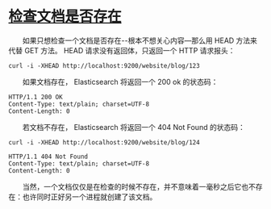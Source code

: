 # [检查文档是否存在](05_document_exists.md)  
&emsp;&emsp;如果只想检查一个文档是否存在--根本不想关心内容—​那么用 HEAD 方法来代替 GET 方法。 
HEAD 请求没有返回体，只返回一个 HTTP 请求报头：
```$xslt
curl -i -XHEAD http://localhost:9200/website/blog/123
```
&emsp;&emsp;如果文档存在， Elasticsearch 将返回一个 200 ok 的状态码：
```$xslt
HTTP/1.1 200 OK
Content-Type: text/plain; charset=UTF-8
Content-Length: 0
```
&emsp;&emsp;若文档不存在， Elasticsearch 将返回一个 404 Not Found 的状态码：
```$xslt
curl -i -XHEAD http://localhost:9200/website/blog/124
```
```$xslt
HTTP/1.1 404 Not Found
Content-Type: text/plain; charset=UTF-8
Content-Length: 0
```
&emsp;&emsp;当然，一个文档仅仅是在检查的时候不存在，并不意味着一毫秒之后它也不存在：也许同时正好另一个进程就创建了该文档。